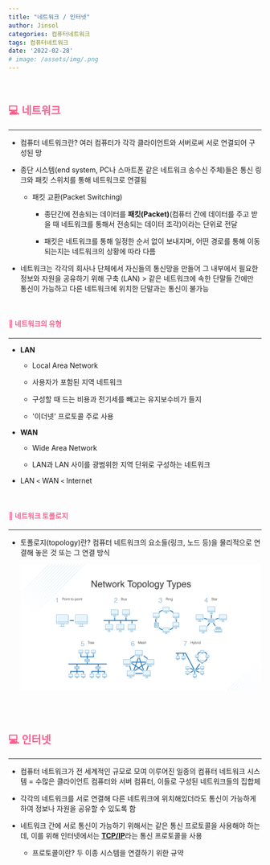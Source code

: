 ```yaml
---
title: "네트워크 / 인터넷"
author: Jinsol
categories: 컴퓨터네트워크
tags: 컴퓨터네트워크
date: '2022-02-28'
# image: /assets/img/.png
---
```


<br>

## <span style="color:#FF5C8D">**💻 네트워크**</span>
<hr>

- 컴퓨터 네트워크란? 여러 컴퓨터가 각각 클라이언트와 서버로써 서로 연결되어 구성된 망

- 종단 시스템(end system, PC나 스마트폰 같은 네트워크 송수신 주체)들은 통신 링크와 패킷 스위치를 통해 네트워크로 연결됨

    - 패킷 교환(Packet Switching)

        - 종단간에 전송되는 데이터를 **패킷(Packet)**(컴퓨터 간에 데이터를 주고 받을 때 네트워크를 통해서 전송되는 데이터 조각)이라는 단위로 전달

        - 패킷은 네트워크를 통해 일정한 순서 없이 보내지며, 어떤 경로를 통해 이동되는지는 네트워크의 상황에 따라 다름

- 네트워크는 각각의 회사나 단체에서 자신들의 통신망을 만들어 그 내부에서 필요한 정보와 자원을 공유하기 위해 구축 (LAN) > 같은 네트워크에 속한 단말들 간에만 통신이 가능하고 다른 네트워크에 위치한 단말과는 통신이 불가능

<br>

#### <span style="color:#FF5C8D">**📃 네트워크의 유형**</span>
<hr>

- **LAN**

    - Local Area Network

    - 사용자가 포함된 지역 네트워크

    - 구성할 때 드는 비용과 전기세를 빼고는 유지보수비가 들지 
    
    - '이더넷' 프로토콜 주로 사용

- **WAN**

    - Wide Area Network

    - LAN과 LAN 사이를 광범위한 지역 단위로 구성하는 네트워크

- LAN `<` WAN `<` Internet

<br>

#### <span style="color:#FF5C8D">**📃 네트워크 토폴로지**</span>
<hr>

- 토폴로지(topology)란? 컴퓨터 네트워크의 요소들(링크, 노드 등)을 물리적으로 연결해 놓은 것 또는 그 연결 방식

    ![](/assets/img/networktopology.png)

<br>
<br>

## <span style="color:#FF5C8D">**💻 인터넷**</span>
<hr>

- 컴퓨터 네트워크가 전 세계적인 규모로 모여 이루어진 일종의 컴퓨터 네트워크 시스템 = 수많은 클라이언트 컴퓨터와 서버 컴퓨터, 이들로 구성된 네트워크들의 집합체

- 각각의 네트워크를 서로 연결해 다른 네트워크에 위치해있더라도 통신이 가능하게 하여 정보나 자원을 공유할 수 있도록 함

- 네트워크 간에 서로 통신이 가능하기 위해서는 같은 통신 프로토콜을 사용해야 하는데, 이를 위해 인터넷에서는 [**TCP/IP**](https://losuif.github.io/2022/02/05/http01.html)라는 통신 프로토콜을 사용

    - 프로토콜이란? 두 이종 시스템을 연결하기 위한 규약